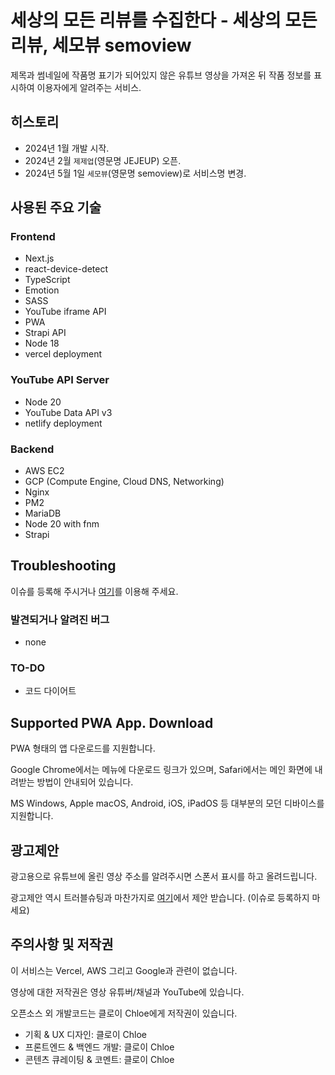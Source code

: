# 세상의 모든 리뷰를 수집한다 - 세상의 모든 리뷰, 세모뷰 semoview

제목과 썸네일에 작품명 표기가 되어있지 않은 유튜브 영상을 가져온 뒤 작품 정보를 표시하여 이용자에게 알려주는 서비스.

## 히스토리

- 2024년 1월 개발 시작.
- 2024년 2월 `제제업`(영문명 JEJEUP) 오픈.
- 2024년 5월 1일 `세모뷰`(영문명 semoview)로 서비스명 변경.

## 사용된 주요 기술

### Frontend

- Next.js
- react-device-detect
- TypeScript
- Emotion
- SASS
- YouTube iframe API
- PWA
- Strapi API
- Node 18
- vercel deployment

### YouTube API Server

- Node 20
- YouTube Data API v3
- netlify deployment

### Backend

- AWS EC2
- GCP (Compute Engine, Cloud DNS, Networking)
- Nginx
- PM2
- MariaDB
- Node 20 with fnm
- Strapi

## Troubleshooting

이슈를 등록해 주시거나 [여기](https://semo.dev1stud.io/contact-us)를 이용해 주세요.

### 발견되거나 알려진 버그

- none

### TO-DO

- 코드 다이어트

## Supported PWA App. Download

PWA 형태의 앱 다운로드를 지원합니다.

Google Chrome에서는 메뉴에 다운로드 링크가 있으며, Safari에서는 메인 화면에 내려받는 방법이 안내되어 있습니다.

MS Windows, Apple macOS, Android, iOS, iPadOS 등 대부분의 모던 디바이스를 지원합니다.

## 광고제안

광고용으로 유튜브에 올린 영상 주소를 알려주시면 스폰서 표시를 하고 올려드립니다.

광고제안 역시 트러블슈팅과 마찬가지로 [여기](https://semo.dev1stud.io/notices)에서 제안 받습니다. (이슈로 등록하지 마세요)

## 주의사항 및 저작권

이 서비스는 Vercel, AWS 그리고 Google과 관련이 없습니다.

영상에 대한 저작권은 영상 유튜버/채널과 YouTube에 있습니다.

오픈소스 외 개발코드는 클로이 Chloe에게 저작권이 있습니다.

- 기획 & UX 디자인: 클로이 Chloe
- 프론트엔드 & 백엔드 개발: 클로이 Chloe
- 콘텐츠 큐레이팅 & 코멘트: 클로이 Chloe
